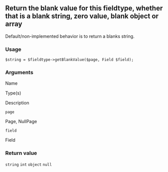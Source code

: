 Return the blank value for this fieldtype, whether that is a blank string, zero value, blank object or array
------------------------------------------------------------------------------------------------------------

Default/non-implemented behavior is to return a blanks string.

### Usage

    $string = $fieldtype->getBlankValue($page, Field $field);

### Arguments

Name

Type(s)

Description

`page`

Page, NullPage

`field`

Field

### Return value

`string` `int` `object` `null`

